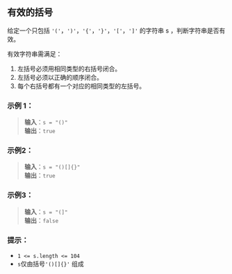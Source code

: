 ## 有效的括号

给定一个只包括 `'('`，`')'`，`'{'`，`'}'`，`'['`，`']'` 的字符串 s ，判断字符串是否有效。

有效字符串需满足：

1. 左括号必须用相同类型的右括号闭合。
2. 左括号必须以正确的顺序闭合。
3. 每个右括号都有一个对应的相同类型的左括号。

### 示例 1：

> **输入**：`s = "()"`  
> **输出**：`true`

### 示例2：
> **输入**：`s = "()[]{}" `   
> **输出**：`true`

### 示例3：
> **输入**：`s = "(]"`   
> **输出**：`false`

### 提示：
* `1 <= s.length <= 104`
* `s`仅由括号`'()[]{}'` 组成